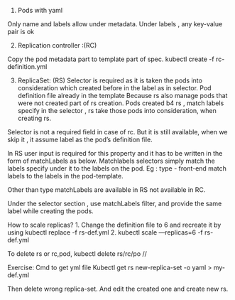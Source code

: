 1. Pods with yaml

Only name and labels allow under metadata.
Under labels , any key-value pair is ok

2. Replication controller :(RC)

Copy the pod metadata part to template part of spec.
kubectl create -f rc-definition.yml

3. ReplicaSet: (RS)
Selector is required as it is taken the pods into consideration which created before in the label as in selector.
Pod definition file already in the template
Because rs also manage pods that were not created part of rs creation.
Pods created b4 rs , match labels specify in the selector , rs take those pods into consideration, when creating rs.

Selector is not  a required field in case of rc.
But it is still available, when we skip it , it assume label as the pod’s definition file.

In RS user input is required for this property and it has to be written in the form of matchLabels as below.
Matchlabels selectors simply match the labels specify under it to the labels on the pod.
Eg : type - front-end match labels to the labels in the pod-template.

Other than type matchLabels are available in RS not available in RC.

Under the selector section , use matchLabels filter, and provide the same label while creating the pods.

How to scale replicas?
	1.	Change the definition file to 6 and recreate it by using kubectl replace -f rs-def.yml
	2.	kubectl scale  —replicas=6 -f rs-def.yml

To delete rs or rc,pod,
kubectl delete rs/rc/po <name of replicaset>/<name of replicationController>/<name of pod>

Exercise:
Cmd to get yml file 
Kubectl get rs new-replica-set -o yaml > my-def.yml

Then delete wrong replica-set.
And edit the created one and create new rs.